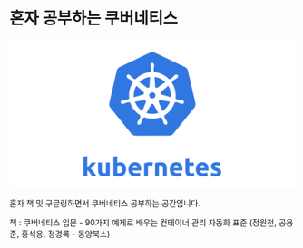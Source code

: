 # 혼자 공부하는 쿠버네티스

![k8s](./k8s.png)

혼자 책 및 구글링하면서 쿠버네티스 공부하는 공간입니다.

책 : 쿠버네티스 입문 - 90가지 예제로 배우는 컨테이너 관리 자동화 표준 (정원천, 공용준, 홍석용, 정경록 - 동양북스)
